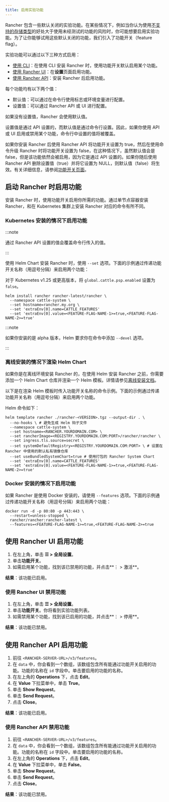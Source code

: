 ```yaml
---
title: 启用实验功能
---
```

Rancher 包含一些默认关闭的实验功能。在某些情况下，例如当你认为使用[不支持的存储类型](../how-to-guides/advanced-user-guides/enable-experimental-features/unsupported-storage-drivers.md)的好处大于使用未经测试的功能的风险时，你可能想要启用实验功能。为了让你能够试用这些默认关闭的功能，我们引入了功能开关（feature flag）。

实验功能可以通过以下三种方式启用：

- [使用 CLI](#启动-rancher-时启用功能)：在使用 CLI 安装 Rancher 时，使用功能开关默认启用某个功能。
- [使用 Rancher UI](#使用-rancher-ui-启用功能)：在**设置**页面启用功能。
- [使用 Rancher API](#使用-rancher-api-启用功能)：安装 Rancher 后启用功能。

每个功能均有以下两个值：

- 默认值：可以通过在命令行使用标志或环境变量进行配置。
- 设置值：可以通过 Rancher API 或 UI 进行配置。

如果没有设置值，Rancher 会使用默认值。

设置值是通过 API 设置的，而默认值是通过命令行设置。因此，如果你使用 API 或 UI 启用或禁用某个功能，命令行中设置的值将被覆盖。

如果你安装 Rancher 后使用 Rancher API 将功能开关设置为 true，然后在使用命令升级 Rancher 时将功能开关设置为 false，在这种情况下，虽然默认值会是 false，但是该功能依然会被启用，因为它是通过 API 设置的。如果你随后使用 Rancher API 删除设置值（true）并将它设置为 NULL，则默认值（false）将生效。有关详细信息，请参阅[功能开关页面](../getting-started/installation-and-upgrade/installation-references/feature-flags.md)。

## 启动 Rancher 时启用功能

安装 Rancher 时，使用功能开关启用你所需的功能。通过单节点容器安装 Rancher，和在 Kubernetes 集群上安装 Rancher 对应的命令有所不同。

### Kubernetes 安装的情况下启用功能

:::note

通过 Rancher API 设置的值会覆盖命令行传入的值。

:::

使用 Helm Chart 安装 Rancher 时，使用 `--set` 选项。下面的示例通过传递功能开关名称（用逗号分隔）来启用两个功能：

对于 Kubernetes v1.25 或更高版本，将 `global.cattle.psp.enabled` 设置为 `false`。

```
helm install rancher rancher-latest/rancher \
  --namespace cattle-system \
  --set hostname=rancher.my.org \
  --set 'extraEnv[0].name=CATTLE_FEATURES'
  --set 'extraEnv[0].value=<FEATURE-FLAG-NAME-1>=true,<FEATURE-FLAG-NAME-2>=true'
```

:::note

如果你安装的是 alpha 版本，Helm 要求你在命令中添加 `--devel` 选项。

:::

### 离线安装的情况下渲染 Helm Chart

如果你是在离线环境安装 Rancher 的，在使用 Helm 安装 Rancher 之前，你需要添加一个 Helm Chart 仓库并渲染一个 Helm 模板。详情请参见[离线安装文档](../getting-started/installation-and-upgrade/other-installation-methods/air-gapped-helm-cli-install/install-rancher-ha.md)。

以下是在渲染 Helm 模板时传入功能开关名称的命令示例。下面的示例通过传递功能开关名称（用逗号分隔）来启用两个功能。

Helm 命令如下：

```
helm template rancher ./rancher-<VERSION>.tgz --output-dir . \
  --no-hooks \ # 避免生成 Helm 钩子文件
  --namespace cattle-system \
  --set hostname=<RANCHER.YOURDOMAIN.COM> \
  --set rancherImage=<REGISTRY.YOURDOMAIN.COM:PORT>/rancher/rancher \
  --set ingress.tls.source=secret \
  --set systemDefaultRegistry=<REGISTRY.YOURDOMAIN.COM:PORT> \ # 设置在 Rancher 中使用的默认私有镜像仓库
  --set useBundledSystemChart=true # 使用打包的 Rancher System Chart
  --set 'extraEnv[0].name=CATTLE_FEATURES'
  --set 'extraEnv[0].value=<FEATURE-FLAG-NAME-1>=true,<FEATURE-FLAG-NAME-2>=true'
```

### Docker 安装的情况下启用功能

如果 Rancher 是使用 Docker 安装的，请使用 `--features` 选项。下面的示例通过传递功能开关名称（用逗号分隔）来启用两个功能：

```
docker run -d -p 80:80 -p 443:443 \
  --restart=unless-stopped \
  rancher/rancher:rancher-latest \
  --features=<FEATURE-FLAG-NAME-1>=true,<FEATURE-FLAG-NAME-2>=true
```


## 使用 Rancher UI 启用功能

1. 在左上角，单击 **☰ > 全局设置**。
1. 单击**功能开关**。
1. 如需启用某个功能，找到该已禁用的功能，并点击**⋮ > 激活**。

**结果**：该功能已启用。

### 使用 Rancher UI 禁用功能

1. 在左上角，单击 **☰ > 全局设置**。
1. 单击**功能开关**。你将看到实验功能列表。
1. 如需禁用某个功能，找到该已启用的功能，并点击**⋮ > 停用**。

**结果**：该功能已禁用。

## 使用 Rancher API 启用功能

1. 前往 `<RANCHER-SERVER-URL>/v3/features`。
1. 在 `data` 中，你会看到一个数组，该数组包含所有能通过功能开关启用的功能。功能的名称在 `id` 字段中。单击要启用的功能的名称。
1. 在左上角的 **Operations** 下，点击 **Edit**。
1. 在 **Value** 下拉菜单中，单击 **True**。
1. 单击 **Show Request**。
1. 单击 **Send Request**。
1. 点击 **Close**。

**结果**：该功能已启用。

### 使用 Rancher API 禁用功能

1. 前往 `<RANCHER-SERVER-URL>/v3/features`。
1. 在 `data` 中，你会看到一个数组，该数组包含所有能通过功能开关启用的功能。功能的名称在 `id` 字段中。单击要启用的功能的名称。
1. 在左上角的 **Operations** 下，点击 **Edit**。
1. 在 **Value** 下拉菜单中，单击 **False**。
1. 单击 **Show Request**。
1. 单击 **Send Request**。
1. 点击 **Close**。

**结果**：该功能已禁用。
